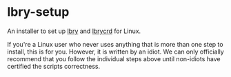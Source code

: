 # lbry-setup
An installer to set up [lbry](https://github.com/lbryio/lbry) and [lbrycrd](https://github.com/lbryio/lbrycrd) for Linux.

If you're a Linux user who never uses anything that is more than one step to install, this is for you. However, it is written by an idiot. We can only officially recommend that you follow the individual steps above until non-idiots have certified the scripts correctness.
